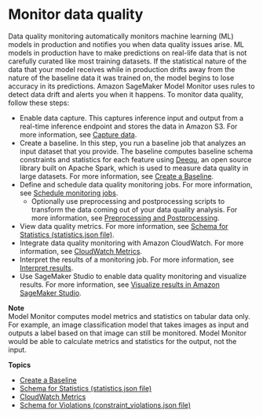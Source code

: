 # Monitor data quality<a name="model-monitor-data-quality"></a>

Data quality monitoring automatically monitors machine learning \(ML\) models in production and notifies you when data quality issues arise\. ML models in production have to make predictions on real\-life data that is not carefully curated like most training datasets\. If the statistical nature of the data that your model receives while in production drifts away from the nature of the baseline data it was trained on, the model begins to lose accuracy in its predictions\. Amazon SageMaker Model Monitor uses rules to detect data drift and alerts you when it happens\. To monitor data quality, follow these steps:
+ Enable data capture\. This captures inference input and output from a real\-time inference endpoint and stores the data in Amazon S3\. For more information, see [Capture data](model-monitor-data-capture.md)\.
+ Create a baseline\. In this step, you run a baseline job that analyzes an input dataset that you provide\. The baseline computes baseline schema constraints and statistics for each feature using [Deequ](https://github.com/awslabs/deequ), an open source library built on Apache Spark, which is used to measure data quality in large datasets\. For more information, see [Create a Baseline](model-monitor-create-baseline.md)\.
+ Define and schedule data quality monitoring jobs\. For more information, see [Schedule monitoring jobs](model-monitor-scheduling.md)\.
  + Optionally use preprocessing and postprocessing scripts to transform the data coming out of your data quality analysis\. For more information, see [Preprocessing and Postprocessing](model-monitor-pre-and-post-processing.md)\.
+ View data quality metrics\. For more information, see [Schema for Statistics \(statistics\.json file\)](model-monitor-interpreting-statistics.md)\.
+ Integrate data quality monitoring with Amazon CloudWatch\. For more information, see [CloudWatch Metrics](model-monitor-interpreting-cloudwatch.md)\.
+ Interpret the results of a monitoring job\. For more information, see [Interpret results](model-monitor-interpreting-results.md)\.
+ Use SageMaker Studio to enable data quality monitoring and visualize results\. For more information, see [Visualize results in Amazon SageMaker Studio](model-monitor-interpreting-visualize-results.md)\.

**Note**  
Model Monitor computes model metrics and statistics on tabular data only\. For example, an image classification model that takes images as input and outputs a label based on that image can still be monitored\. Model Monitor would be able to calculate metrics and statistics for the output, not the input\.

**Topics**
+ [Create a Baseline](model-monitor-create-baseline.md)
+ [Schema for Statistics \(statistics\.json file\)](model-monitor-interpreting-statistics.md)
+ [CloudWatch Metrics](model-monitor-interpreting-cloudwatch.md)
+ [Schema for Violations \(constraint\_violations\.json file\)](model-monitor-interpreting-violations.md)